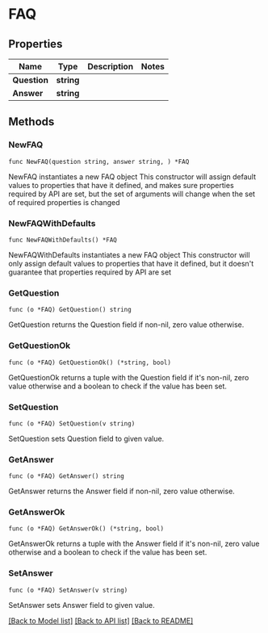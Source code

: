 # FAQ

## Properties

Name | Type | Description | Notes
------------ | ------------- | ------------- | -------------
**Question** | **string** |  | 
**Answer** | **string** |  | 

## Methods

### NewFAQ

`func NewFAQ(question string, answer string, ) *FAQ`

NewFAQ instantiates a new FAQ object
This constructor will assign default values to properties that have it defined,
and makes sure properties required by API are set, but the set of arguments
will change when the set of required properties is changed

### NewFAQWithDefaults

`func NewFAQWithDefaults() *FAQ`

NewFAQWithDefaults instantiates a new FAQ object
This constructor will only assign default values to properties that have it defined,
but it doesn't guarantee that properties required by API are set

### GetQuestion

`func (o *FAQ) GetQuestion() string`

GetQuestion returns the Question field if non-nil, zero value otherwise.

### GetQuestionOk

`func (o *FAQ) GetQuestionOk() (*string, bool)`

GetQuestionOk returns a tuple with the Question field if it's non-nil, zero value otherwise
and a boolean to check if the value has been set.

### SetQuestion

`func (o *FAQ) SetQuestion(v string)`

SetQuestion sets Question field to given value.


### GetAnswer

`func (o *FAQ) GetAnswer() string`

GetAnswer returns the Answer field if non-nil, zero value otherwise.

### GetAnswerOk

`func (o *FAQ) GetAnswerOk() (*string, bool)`

GetAnswerOk returns a tuple with the Answer field if it's non-nil, zero value otherwise
and a boolean to check if the value has been set.

### SetAnswer

`func (o *FAQ) SetAnswer(v string)`

SetAnswer sets Answer field to given value.



[[Back to Model list]](../README.md#documentation-for-models) [[Back to API list]](../README.md#documentation-for-api-endpoints) [[Back to README]](../README.md)


